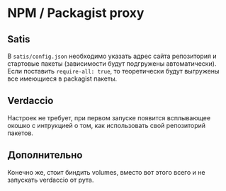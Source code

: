 # NPM / Packagist proxy

## Satis

В ``satis/config.json`` необходимо указать адрес сайта репозитория и стартовые пакеты (зависимости будут подгружены автоматически). 
Если поставить ``require-all: true``, то теоретически будут выгружены все имеющиеся в packagist пакеты.

## Verdaccio

Настроек не требует, при первом запуске появится всплывающее окошко с интрукцией о том, как использовать свой репозиторий пакетов.

## Дополнительно

Конечно же, стоит биндить volumes, вместо вот этого всего и не запускать verdaccio от рута. 
